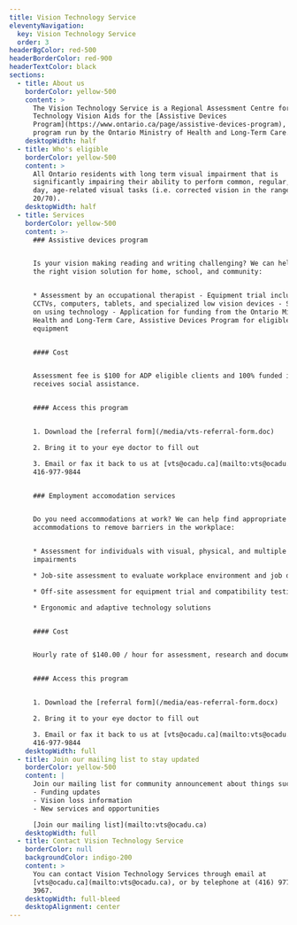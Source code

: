 ```yaml
---
title: Vision Technology Service
eleventyNavigation:
  key: Vision Technology Service
  order: 3
headerBgColor: red-500
headerBorderColor: red-900
headerTextColor: black
sections:
  - title: About us
    borderColor: yellow-500
    content: >
      The Vision Technology Service is a Regional Assessment Centre for High
      Technology Vision Aids for the [Assistive Devices
      Program](https://www.ontario.ca/page/assistive-devices-program), a funding
      program run by the Ontario Ministry of Health and Long-Term Care.
    desktopWidth: half
  - title: Who's eligible
    borderColor: yellow-500
    content: >
      All Ontario residents with long term visual impairment that is
      significantly impairing their ability to perform common, regular, every
      day, age-related visual tasks (i.e. corrected vision in the range of
      20/70).
    desktopWidth: half
  - title: Services
    borderColor: yellow-500
    content: >-
      ### Assistive devices program


      Is your vision making reading and writing challenging? We can help find
      the right vision solution for home, school, and community:


      * Assessment by an occupational therapist - Equipment trial including
      CCTVs, computers, tablets, and specialized low vision devices - Strategies
      on using technology - Application for funding from the Ontario Ministry of
      Health and Long-Term Care, Assistive Devices Program for eligible
      equipment


      #### Cost


      Assessment fee is $100 for ADP eligible clients and 100% funded if client
      receives social assistance.


      #### Access this program


      1. Download the [referral form](/media/vts-referral-form.doc)

      2. Bring it to your eye doctor to fill out

      3. Email or fax it back to us at [vts@ocadu.ca](mailto:vts@ocadu.ca) or
      416-977-9844


      ### Employment accomodation services


      Do you need accommodations at work? We can help find appropriate
      accommodations to remove barriers in the workplace:


      * Assessment for individuals with visual, physical, and multiple
      impairments

      * Job-site assessment to evaluate workplace environment and job duties

      * Off-site assessment for equipment trial and compatibility testing

      * Ergonomic and adaptive technology solutions


      #### Cost


      Hourly rate of $140.00 / hour for assessment, research and documentation.


      #### Access this program


      1. Download the [referral form](/media/eas-referral-form.docx)

      2. Bring it to your eye doctor to fill out

      3. Email or fax it back to us at [vts@ocadu.ca](mailto:vts@ocadu.ca) or
      416-977-9844
    desktopWidth: full
  - title: Join our mailing list to stay updated
    borderColor: yellow-500
    content: |
      Join our mailing list for community announcement about things such as:
      - Funding updates
      - Vision loss information
      - New services and opportunities

      [Join our mailing list](mailto:vts@ocadu.ca)
    desktopWidth: full
  - title: Contact Vision Technology Service
    borderColor: null
    backgroundColor: indigo-200
    content: >
      You can contact Vision Technology Services through email at
      [vts@ocadu.ca](mailto:vts@ocadu.ca), or by telephone at (416) 977-6000 ext
      3967.
    desktopWidth: full-bleed
    desktopAlignment: center
---
```

